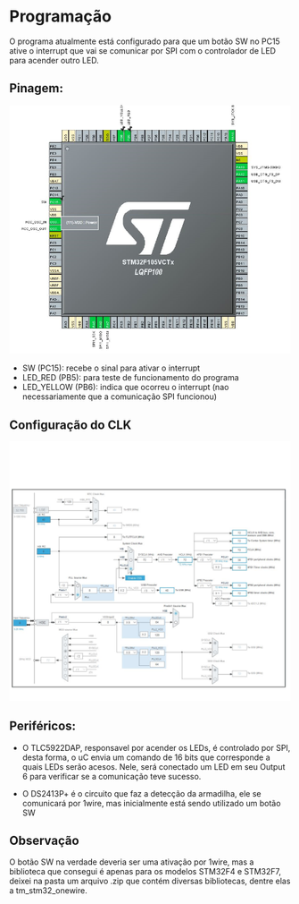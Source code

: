 # Programação
O programa atualmente está configurado para que um botão SW no PC15 ative o interrupt que vai se comunicar por SPI com o controlador de LED para acender outro LED.
## Pinagem:

![Pinagem](pinagem.png)

- SW (PC15): recebe o sinal para ativar o interrupt
- LED_RED (PB5): para teste de funcionamento do programa
- LED_YELLOW (PB6): indica que ocorreu o interrupt (nao necessariamente que a comunicação SPI funcionou)


## Configuração do CLK
![Clock](clk.png)

## Periféricos:

- O TLC5922DAP, responsavel por acender os LEDs, é controlado por SPI, desta forma, o uC envia um comando de 16 bits que corresponde a quais LEDs serão acesos. Nele, será conectado um LED em seu Output 6 para verificar se a comunicação teve sucesso.

- O DS2413P+ é o circuito que faz a detecção da armadilha, ele se comunicará por 1wire, mas inicialmente está sendo utilizado um botão SW

## Observação

O botão SW na verdade deveria ser uma ativação por 1wire, mas a biblioteca que consegui é apenas para os modelos STM32F4 e STM32F7, deixei na pasta um arquivo .zip que contém diversas bibliotecas, dentre elas a tm_stm32_onewire.